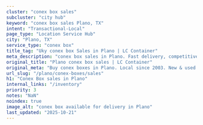 ```yaml
---
cluster: "conex box sales"
subcluster: "city hub"
keyword: "conex box sales Plano, TX"
intent: "Transactional-Local"
page_type: "Location Service Hub"
city: "Plano, TX"
service_type: "conex box"
title_tag: "Uky conex box Sales in Plano | LC Container"
meta_description: "conex box sales in Plano. Fast delivery, competitive pricing. Serving conex boxes area. Quote ID: SNW. Call (214) 524-4168 for your free quote today."
original_title: "Plano conex box sales | LC Container"
original_meta: "Buy conex boxes in Plano. Local since 2003. New & used inventory. Fast delivery. Get your free quote — call (214) 524-4168 today. LC Container — your trusted..."
url_slug: "/plano/conex-boxes/sales"
h1: "Conex Box sales in Plano"
internal_links: "/inventory"
priority: 3
notes: "NaN"
noindex: true
image_alt: "conex box available for delivery in Plano"
last_updated: "2025-10-21"
---
```


<!-- TODO: Add unique city/inventory copy, images, and internal links here. -->
